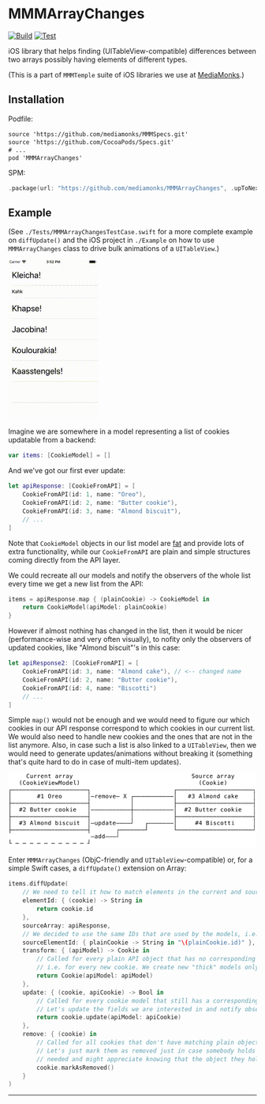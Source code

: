 # MMMArrayChanges

[![Build](https://github.com/mediamonks/MMMArrayChanges/workflows/Build/badge.svg)](https://github.com/mediamonks/MMMArrayChanges/actions?query=workflow%3ABuild)
[![Test](https://github.com/mediamonks/MMMArrayChanges/workflows/Test/badge.svg)](https://github.com/mediamonks/MMMArrayChanges/actions?query=workflow%3ATest)

iOS library that helps finding (UITableView-compatible) differences between two arrays possibly having elements of different types.

(This is a part of `MMMTemple` suite of iOS libraries we use at [MediaMonks](https://www.mediamonks.com/).)

## Installation

Podfile:

```
source 'https://github.com/mediamonks/MMMSpecs.git'
source 'https://github.com/CocoaPods/Specs.git'
# ...
pod 'MMMArrayChanges'
```

SPM:

```swift
.package(url: "https://github.com/mediamonks/MMMArrayChanges", .upToNextMajor(from: "1.1.0"))
```

## Example

(See `./Tests/MMMArrayChangesTestCase.swift` for a more complete example on `diffUpdate()` and the iOS project in `./Example` on how to use `MMMArrayChanges` class to drive bulk animations of a `UITableView`.)

![Example GIF](./Example.gif)

Imagine we are somewhere in a model representing a list of cookies updatable from a backend:

```swift
var items: [CookieModel] = []
```

And we've got our first ever update:

```swift
let apiResponse: [CookieFromAPI] = [
	CookieFromAPI(id: 1, name: "Oreo"),
	CookieFromAPI(id: 2, name: "Butter cookie"),
	CookieFromAPI(id: 3, name: "Almond biscuit"),
	// ...
]
```

Note that `CookieModel` objects in our list model are [fat](https://martinfowler.com/bliki/AnemicDomainModel.html) and provide lots of extra functionality, while our `CookieFromAPI` are plain and simple structures coming directly from the API layer.

We could recreate all our models and notify the observers of the whole list every time we get a new list from the API:

```swift
items = apiResponse.map { (plainCookie) -> CookieModel in
	return CookieModel(apiModel: plainCookie)
}
```

However if almost nothing has changed in the list, then it would be nicer (performance-wise and very often
visually), to nofity only the observers of updated cookies, like "Almond biscuit"'s in this case:

```swift
let apiResponse2: [CookieFromAPI] = [
	CookieFromAPI(id: 3, name: "Almond cake"), // <-- changed name
	CookieFromAPI(id: 2, name: "Butter cookie"),
	CookieFromAPI(id: 4, name: "Biscotti")
	// ...
]
```

Simple `map()` would not be enough and we would need to figure our which cookies in our API response correspond to which cookies in our current list. We would also need to handle new cookies and the ones that are not in the list anymore. Also, in case such a list is also linked to a `UITableView`, then we would need to generate updates/animations without breaking it (something that's quite hard to do in case of multi-item updates).

![Illustration](./Pic1.svg)

Enter `MMMArrayChanges` (ObjC-friendly and `UITableView`-compatible) or, for a simple Swift cases, a `diffUpdate()` extension on Array:

```swift
items.diffUpdate(
	// We need to tell it how to match elements in the current and source arrays by providing IDs that can be compared.
	elementId: { (cookie) -> String in
		return cookie.id
	},
	sourceArray: apiResponse,
	// We decided to use the same IDs that are used by the models, i.e. string ones.
	sourceElementId: { plainCookie -> String in "\(plainCookie.id)" },
	transform: { (apiModel) -> Cookie in
		// Called for every plain API object that has no corresponding "thick" cookie model yet,
		// i.e. for every new cookie. We create new "thick" models only for those.
		return Cookie(apiModel: apiModel)
	},
	update: { (cookie, apiCookie) -> Bool in
		// Called for every cookie model that still has a corresponding plain object in the API response.
		// Let's update the fields we are interested in and notify observers only when needed.
		return cookie.update(apiModel: apiCookie)
	},
	remove: { (cookie) in
		// Called for all cookies that don't have matching plain objects in the backend response.
		// Let's just mark them as removed just in case somebody holds a reference to them a bit longer than
		// needed and might appreciate knowing that the object they hold is not in the main list anymore.
		cookie.markAsRemoved()
	}
)
```

---
